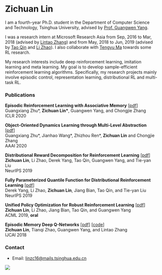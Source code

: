 # Zichuan Lin

I am a fourth-year Ph.D. student in the Department of Computer Science and Technology, Tsinghua University, advised by [Prof. Guangwen Yang](https://www.tsinghua.edu.cn/publish/csen/4623/2010/20101224195554390212530/20101224195554390212530_.html). 

I was a research intern at Microsoft Research Asia from Sep, 2016 to Mar, 2018 (advised by [Lintao Zhang](https://www.microsoft.com/en-us/research/people/lintaoz/)) and from May, 2018 to Jun, 2019 (advised by [Tao Qin](https://www.microsoft.com/en-us/research/people/taoqin/) and [Li Zhao](https://www.microsoft.com/en-us/research/people/lizo/)). I also collaborate with [Tengyu Ma](https://ai.stanford.edu/~tengyuma/) towards some RL research.

My research interests include deep reinforcement learning, imitation learning and meta learning. My goal is to develop sample-efficient reinforcement learning algorithms. Specifically, my research projects mainly involve episodic control, representation learning, distributional RL and multi-task RL.

### Publications
**Episodic Reinforcement Learning with Associative Memory** [[pdf](https://openreview.net/forum?id=HkxjqxBYDB&noteId=HkxjqxBYDB)]<br>
Guangxiang Zhu\*, **Zichuan Lin\***, Guangwen Yang, and Chongjie Zhang<br>
ICLR 2020


**Object-Oriented Dynamics Learning through Multi-Level Abstraction** [[pdf](https://arxiv.org/abs/1904.07482)]<br>
Guangxiang Zhu\*, Jianhao Wang\*, Zhizhou Ren\*, **Zichuan Lin** and Chongjie Zhang<br>
AAAI 2020


**Distributional Reward Decomposition for Reinforcement Learning** [[pdf](https://arxiv.org/abs/1911.02166)]<br>
**Zichuan Lin**, Li Zhao, Derek Yang, Tao Qin, Guangwen Yang, and Tie-yan Liu<br>
NeurIPS 2019


**Fully Parameterized Quantile Function for Distributional Reinforcement Learning** [[pdf](https://arxiv.org/abs/1911.02140)]<br>
Derek Yang, Li Zhao, **Zichuan Lin**, Jiang Bian, Tao Qin, and Tie-yan Liu<br>
NeurIPS 2019


**Unified Policy Optimization for Robust Reinforcement Learning** [[pdf](http://proceedings.mlr.press/v101/lin19a.html)]<br>
**Zichuan Lin**, Li Zhao, Jiang Bian, Tao Qin, and Guangwen Yang<br>
ACML 2019, **oral**


**Episodic Memory Deep Q-Networks** [[pdf](https://arxiv.org/abs/1805.07603)] [[code](https://github.com/LinZichuan/emdqn)]<br>
**Zichuan Lin**, Tianqi Zhao, Guangwen Yang, and Lintao Zhang<br>
IJCAI 2018



### Contact
- Email: linzc16@mails.tsinghua.edu.cn

<a href="https://clustrmaps.com/site/1b2e1" title="Visit tracker"><img src="//www.clustrmaps.com/map_v2.png?d=38tnS4bll5XgaykJkqqgl4v3F3ocQMWiBSN-2_sgxrA&cl=ffffff"></a>
